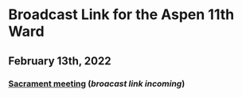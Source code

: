 # Broadcast Link for the Aspen 11th Ward

## February 13th, 2022
### [Sacrament meeting](https://youtu.be/zX3xYsgVMD4) (*broacast link incoming*)
